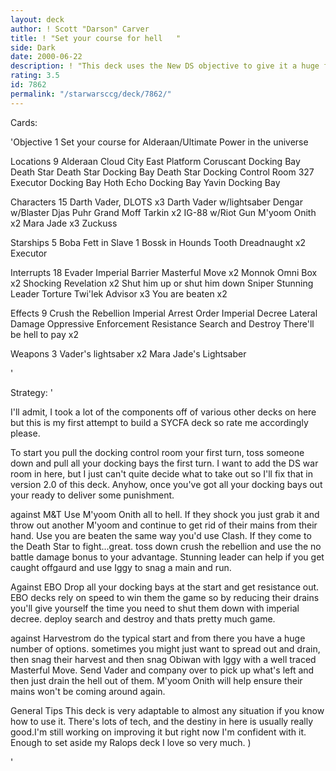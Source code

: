 ```yaml
---
layout: deck
author: ! Scott "Darson" Carver
title: ! "Set your course for hell   "
side: Dark
date: 2000-06-22
description: ! "This deck uses the New DS objective to give it a huge force boost in the beginning, as well as a nice haven for your characters to cling to."
rating: 3.5
id: 7862
permalink: "/starwarsccg/deck/7862/"
---
```

Cards: 

'Objective 1
Set your course for Alderaan/Ultimate Power in the universe

Locations 9
Alderaan
Cloud City East Platform
Coruscant Docking Bay
Death Star
Death Star Docking Bay
Death Star Docking Control Room 327
Executor Docking Bay
Hoth Echo Docking Bay
Yavin Docking Bay

Characters 15
Darth Vader, DLOTS x3
Darth Vader w/lightsaber
Dengar w/Blaster
Djas Puhr
Grand Moff Tarkin x2
IG-88 w/Riot Gun
M'yoom Onith x2
Mara Jade x3
Zuckuss

Starships 5
Boba Fett in Slave 1
Bossk in Hounds Tooth
Dreadnaught x2
Executor

Interrupts 18
Evader
Imperial Barrier
Masterful Move x2
Monnok
Omni Box x2
Shocking Revelation x2
Shut him up or shut him down
Sniper
Stunning Leader
Torture
Twi'lek Advisor x3
You are beaten x2

Effects 9
Crush the Rebellion
Imperial Arrest Order
Imperial Decree
Lateral Damage
Oppressive Enforcement
Resistance
Search and Destroy
There'll be hell to pay x2

Weapons 3
Vader's lightsaber x2
Mara Jade's Lightsaber





'

Strategy: '

I'll admit, I took a lot of the components off of various other decks on here but this is my first attempt to build a SYCFA deck so rate me accordingly please.

To start you pull the docking control room your first turn, toss someone down and pull all your docking bays the first turn. I want to add the DS war room in here, but I just can't quite decide what to take out so I'll fix that in version 2.0 of this deck. Anyhow, once you've got all your docking bays out your ready to deliver some punishment.

against M&T Use M'yoom Onith all to hell. If they shock you just grab it and throw out another M'yoom and continue to get rid of their mains from their hand. Use you are beaten the same way you'd use Clash. If they come to the Death Star to fight...great. toss down crush the rebellion and use the no battle damage bonus to your advantage. Stunning leader can help if you get caught offgaurd and use Iggy to snag a main and run.

Against EBO Drop all your docking bays at the start and get resistance out. EBO decks rely on speed to win them the game so by reducing their drains you'll give yourself the time you need to shut them down with imperial decree. deploy search and destroy and thats pretty much game.

against Harvestrom do the typical start and from there you have a huge number of options. sometimes you might just want to spread out and drain, then snag their harvest and then snag Obiwan with Iggy with a well traced Masterful Move. Send Vader and company over to pick up what's left and then just drain the hell out of them. M'yoom Onith will help ensure their mains won't be coming around again.

General Tips This deck is very adaptable to almost any situation if you know how to use it. There's lots of tech, and the destiny in here is usually really good.I'm still working on improving it but right now I'm confident with it. Enough to set aside my Ralops deck I love so very much. )

'
